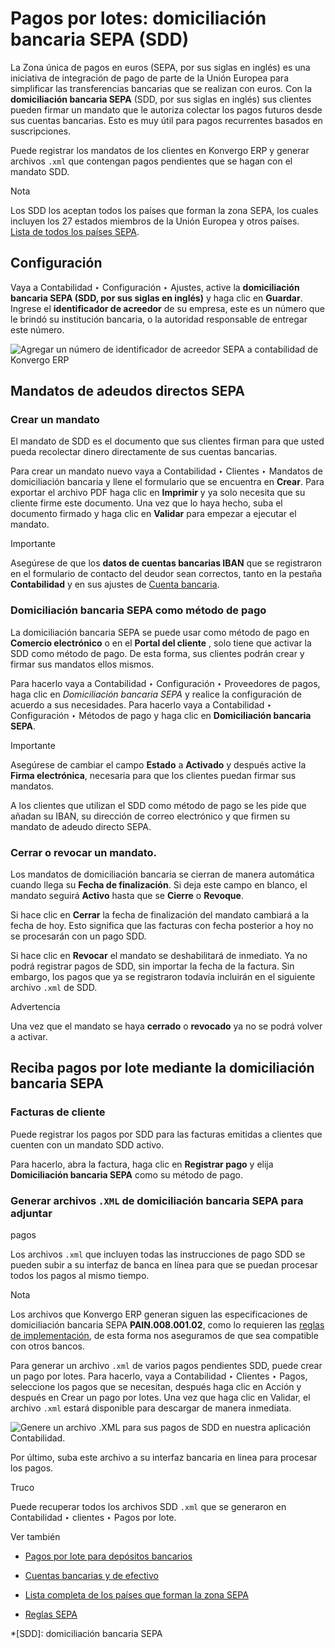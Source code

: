 # Pagos por lotes: domiciliación bancaria SEPA (SDD)

La Zona única de pagos en euros (SEPA, por sus siglas en inglés) es una
iniciativa de integración de pago de parte de la Unión Europea para
simplificar las transferencias bancarias que se realizan con euros. Con la
**domiciliación bancaria SEPA** (SDD, por sus siglas en inglés) sus clientes
pueden firmar un mandato que le autoriza colectar los pagos futuros desde sus
cuentas bancarias. Esto es muy útil para pagos recurrentes basados en
suscripciones.

Puede registrar los mandatos de los clientes en Konvergo ERP y generar archivos `.xml`
que contengan pagos pendientes que se hagan con el mandato SDD.

<div class="alert alert-primary">
<p class="alert-title">
Nota</p><div class="line-block">
<div class="line">Los SDD los aceptan todos los países que forman la zona SEPA, los cuales incluyen los 27 estados miembros de la Unión Europea y otros países.</div>
<div class="line"><a href="https://www.europeanpaymentscouncil.eu/document-library/other/epc-list-sepa-scheme-countries">Lista de todos los países SEPA</a>.</div>
</div>
</div>

## Configuración

Vaya a Contabilidad ‣ Configuración ‣ Ajustes, active la **domiciliación
bancaria SEPA (SDD, por sus siglas en inglés)** y haga clic en **Guardar**.
Ingrese el **identificador de acreedor** de su empresa, este es un número que
le brindó su institución bancaria, o la autoridad responsable de entregar este
número.

![Agregar un número de identificador de acreedor SEPA a contabilidad de
Konvergo ERP](../../../../_images/creditor-identifier.png)

## Mandatos de adeudos directos SEPA

### Crear un mandato

El mandato de SDD es el documento que sus clientes firman para que usted pueda
recolectar dinero directamente de sus cuentas bancarias.

Para crear un mandato nuevo vaya a Contabilidad ‣ Clientes ‣ Mandatos de
domiciliación bancaria y llene el formulario que se encuentra en **Crear**.
Para exportar el archivo PDF haga clic en **Imprimir** y ya solo necesita que
su cliente firme este documento. Una vez que lo haya hecho, suba el documento
firmado y haga clic en **Validar** para empezar a ejecutar el mandato.

<div class="alert alert-warning">
<p class="alert-title">
Importante</p><p>Asegúrese de que los <b>datos de cuentas bancarias IBAN</b> que se registraron en el formulario de contacto del deudor sean correctos, tanto en la pestaña <b>Contabilidad</b> y en sus ajustes de <a href="../bank">Cuenta bancaria</a>.</p>
</div>

### Domiciliación bancaria SEPA como método de pago

La domiciliación bancaria SEPA se puede usar como método de pago en **Comercio
electrónico** o en el **Portal del cliente** , solo tiene que activar la SDD
como método de pago. De esta forma, sus clientes podrán crear y firmar sus
mandatos ellos mismos.

Para hacerlo vaya a Contabilidad ‣ Configuración ‣ Proveedores de pagos, haga
clic en _Domiciliación bancaria SEPA_ y realice la configuración de acuerdo a
sus necesidades. Para hacerlo vaya a Contabilidad ‣ Configuración ‣ Métodos de
pago y haga clic en **Domiciliación bancaria SEPA**.

<div class="alert alert-warning">
<p class="alert-title">
Importante</p><p>Asegúrese de cambiar el campo <b>Estado</b> a <b>Activado</b> y después active la <b>Firma electrónica</b>, necesaria para que los clientes puedan firmar sus mandatos.</p>
</div>

A los clientes que utilizan el SDD como método de pago se les pide que añadan
su IBAN, su dirección de correo electrónico y que firmen su mandato de adeudo
directo SEPA.

### Cerrar o revocar un mandato.

Los mandatos de domiciliación bancaria se cierran de manera automática cuando
llega su **Fecha de finalización**. Si deja este campo en blanco, el mandato
seguirá **Activo** hasta que se **Cierre** o **Revoque**.

Si hace clic en **Cerrar** la fecha de finalización del mandato cambiará a la
fecha de hoy. Esto significa que las facturas con fecha posterior a hoy no se
procesarán con un pago SDD.

Si hace clic en **Revocar** el mandato se deshabilitará de inmediato. Ya no
podrá registrar pagos de SDD, sin importar la fecha de la factura. Sin
embargo, los pagos que ya se registraron todavía incluirán en el siguiente
archivo `.xml` de SDD.

<div class="alert alert-warning">
<p class="alert-title">
Advertencia</p><p>Una vez que el mandato se haya <b>cerrado</b> o <b>revocado</b> ya no se podrá volver a activar.</p>
</div>

## Reciba pagos por lote mediante la domiciliación bancaria SEPA

### Facturas de cliente

Puede registrar los pagos por SDD para las facturas emitidas a clientes que
cuenten con un mandato SDD activo.

Para hacerlo, abra la factura, haga clic en **Registrar pago** y elija
**Domiciliación bancaria SEPA** como su método de pago.

### Generar archivos `.XML` de domiciliación bancaria SEPA para adjuntar
pagos

Los archivos `.xml` que incluyen todas las instrucciones de pago SDD se pueden
subir a su interfaz de banca en línea para que se puedan procesar todos los
pagos al mismo tiempo.

<div class="alert alert-primary">
<p class="alert-title">
Nota</p><p>Los archivos que Konvergo ERP generan siguen las especificaciones de domiciliación bancaria SEPA <b>PAIN.008.001.02</b>, como lo requieren las <a href="https://www.europeanpaymentscouncil.eu/document-library/implementation-guidelines/sepa-credit-transfer-customer-psp-implementation">reglas de implementación</a>, de esta forma nos aseguramos de que sea compatible con otros bancos.</p>
</div>

Para generar un archivo `.xml` de varios pagos pendientes SDD, puede crear un
pago por lotes. Para hacerlo, vaya a Contabilidad ‣ Clientes ‣ Pagos,
seleccione los pagos que se necesitan, después haga clic en Acción y después
en Crear un pago por lotes. Una vez que haga clic en Validar, el archivo
`.xml` estará disponible para descargar de manera inmediata.

![Genere un archivo .XML para sus pagos de SDD en nuestra aplicación
Contabilidad.](../../../../_images/xml.png)

Por último, suba este archivo a su interfaz bancaria en linea para procesar
los pagos.

<div class="alert alert-info">
<p class="alert-title">
Truco</p><p>Puede recuperar todos los archivos SDD <code>.xml</code> que se generaron en Contabilidad ‣ clientes ‣ Pagos por lote.</p>
</div> <div class="alert alert-secondary">
<p class="alert-title">
Ver también</p><ul>
<li><p><a href="batch">Pagos por lote para depósitos bancarios</a></p></li>
<li><p><a href="../bank">Cuentas bancarias y de efectivo</a></p></li>
<li><p><a href="https://www.europeanpaymentscouncil.eu/document-library/other/epc-list-sepa-scheme-countries">Lista completa de los países que forman la zona SEPA</a></p></li>
<li><p><a href="https://www.europeanpaymentscouncil.eu/document-library/implementation-guidelines/sepa-credit-transfer-inter-psp-implementation-guidelines">Reglas SEPA</a></p></li>
</ul>
</div>

  *[SDD]: domiciliación bancaria SEPA

